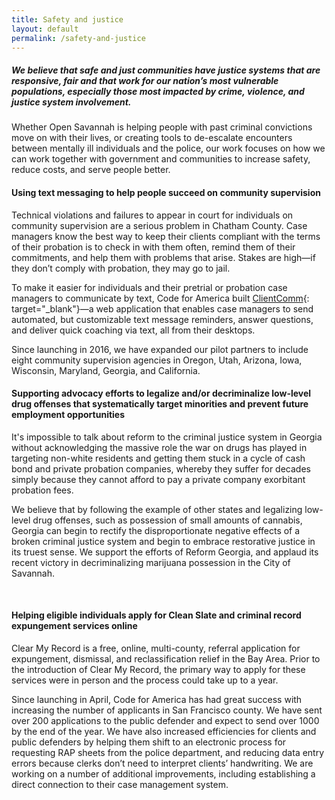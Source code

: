 ```yaml
---
title: Safety and justice
layout: default
permalink: /safety-and-justice
---
```


##### *We believe that safe and just communities have justice systems that are responsive, fair and that work for our nation’s most vulnerable populations, especially those most impacted by crime, violence, and justice system involvement.*

Whether Open Savannah is helping people with past criminal convictions move on with their lives, or creating tools to de-escalate encounters between mentally ill individuals and the police, our work focuses on how we can work together with government and communities to increase safety, reduce costs, and serve people better.

#### Using text messaging to help people succeed on community supervision

Technical violations and failures to appear in court for individuals on community supervision are a serious problem in Chatham County. Case managers know the best way to keep their clients compliant with the terms of their probation is to check in with them often, remind them of their commitments, and help them with problems that arise. Stakes are high—if they don’t comply with probation, they may go to jail.

To make it easier for individuals and their pretrial or probation case managers to communicate by text, Code for America built [ClientComm](https://blog.opensavannah.org/code-for-america-selects-savannah-as-pilot-city-to-deploy-sms-based-technology-to-help-reduce-1feb127ebe42){: target="_blank"}—a web application that enables case managers to send automated, but customizable text message reminders, answer questions, and deliver quick coaching via text, all from their desktops.

Since launching in 2016, we have expanded our pilot partners to include eight community supervision agencies in Oregon, Utah, Arizona, Iowa, Wisconsin, Maryland, Georgia, and California.

#### Supporting advocacy efforts to legalize and/or decriminalize low-level drug offenses that systematically target minorities and prevent future employment opportunities

It's impossible to talk about reform to the criminal justice system in Georgia without acknowledging the massive role the war on drugs has played in targeting non-white residents and getting them stuck in a cycle of cash bond and private probation companies, whereby they suffer for decades simply because they cannot afford to pay a private company exorbitant probation fees.

We believe that by following the example of other states and legalizing low-level drug offenses, such as possession of small amounts of cannabis, Georgia can begin to rectify the disproportionate negative effects of a broken criminal justice system and begin to embrace restorative justice in its truest sense. We support the efforts of Reform Georgia, and applaud its recent victory in decriminalizing marijuana possession in the City of Savannah.&nbsp;

&nbsp;

#### Helping eligible individuals apply for Clean Slate and criminal record expungement services online

Clear My Record is a free, online, multi-county, referral application for expungement, dismissal, and reclassification relief in the Bay Area. Prior to the introduction of Clear My Record, the primary way to apply for these services were in person and the process could take up to a year.

Since launching in April, Code for America has had great success with increasing the number of applicants in San Francisco county. We have sent over 200 applications to the public defender and expect to send over 1000 by the end of the year. We have also increased efficiencies for clients and public defenders by helping them shift to an electronic process for requesting RAP sheets from the police department, and reducing data entry errors because clerks don’t need to interpret clients’ handwriting. We are working on a number of additional improvements, including establishing a direct connection to their case management system.